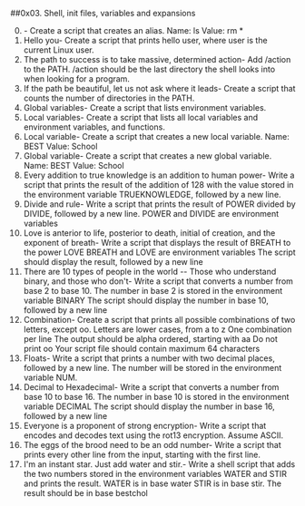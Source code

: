 ##0x03. Shell, init files, variables and expansions

0. <o>- Create a script that creates an alias.
Name: ls
Value: rm *
1. Hello you- Create a script that prints hello user, where user is the current Linux user.
2. The path to success is to take massive, determined action- Add /action to the PATH. /action should be the last directory the shell looks into when looking for a program.
3. If the path be beautiful, let us not ask where it leads- Create a script that counts the number of directories in the PATH.
4. Global variables- Create a script that lists environment variables.
5. Local variables- Create a script that lists all local variables and environment variables, and functions.
6. Local variable- Create a script that creates a new local variable.
Name: BEST
Value: School
7. Global variable- Create a script that creates a new global variable.
Name: BEST
Value: School
8. Every addition to true knowledge is an addition to human power- Write a script that prints the result of the addition of 128 with the value stored in the environment variable TRUEKNOWLEDGE, followed by a new line.
9. Divide and rule- Write a script that prints the result of POWER divided by DIVIDE, followed by a new line.
POWER and DIVIDE are environment variables
10. Love is anterior to life, posterior to death, initial of creation, and the exponent of breath- Write a script that displays the result of BREATH to the power LOVE
BREATH and LOVE are environment variables
The script should display the result, followed by a new line
11. There are 10 types of people in the world -- Those who understand binary, and those who don't- Write a script that converts a number from base 2 to base 10.
The number in base 2 is stored in the environment variable BINARY
The script should display the number in base 10, followed by a new line
12. Combination- Create a script that prints all possible combinations of two letters, except oo.
Letters are lower cases, from a to z
One combination per line
The output should be alpha ordered, starting with aa
Do not print oo
Your script file should contain maximum 64 characters
13. Floats- Write a script that prints a number with two decimal places, followed by a new line.
The number will be stored in the environment variable NUM.
14. Decimal to Hexadecimal- Write a script that converts a number from base 10 to base 16.
The number in base 10 is stored in the environment variable DECIMAL
The script should display the number in base 16, followed by a new line
15. Everyone is a proponent of strong encryption- Write a script that encodes and decodes text using the rot13 encryption. Assume ASCII.
16. The eggs of the brood need to be an odd number- Write a script that prints every other line from the input, starting with the first line.
17. I'm an instant star. Just add water and stir.- Write a shell script that adds the two numbers stored in the environment variables WATER and STIR and prints the result.
WATER is in base water
STIR is in base stir.
The result should be in base bestchol
